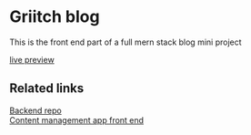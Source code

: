 # Griitch blog

This is the front end part of a full mern stack blog mini project  

[live preview](https://upbeat-feynman-9ad454.netlify.app/)

## Related links 

[Backend repo](https://github.com/griitch/blog_rest_api)  
[Content management app front end](https://github.com/griitch/react-blog-cms)
